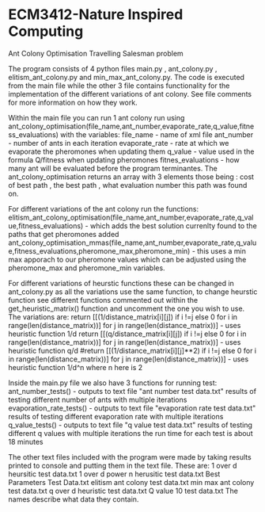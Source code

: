 # ECM3412-Nature Inspired Computing
 Ant Colony Optimisation Travelling Salesman problem

The program consists of 4 python files main.py , ant_colony.py , elitism_ant_colony.py and min_max_ant_colony.py.
The code is executed from the main file while the other 3 file contains functionality for the implementation of the different variations of ant colony. See file comments for more information on how they work.

Within the main file you can run 1 ant colony run using ant_colony_optimisation(file_name,ant_number,evaporate_rate,q_value,fitness_evaluations)
with the variables:
file_name - name of xml file 
ant_number - number of ants in each iteration
evaporate_rate - rate at which we evaporate the pheromones when updating them
q_value - value used in the formula Q/fitness when updating pheromones
fitnes_evaluations - how many ant will be evaluated before the program terminantes.
The ant_colony_optimisation returns an array with 3 elements those being : cost of best path , the best path , what evaluation number this path was found on.

For different variations of the ant colony run the functions:
elitism_ant_colony_optimisation(file_name,ant_number,evaporate_rate,q_value,fitness_evaluations) - which adds the best solution currenlty found to the paths that get pheromones added
ant_colony_optimisation_mmas(file_name,ant_number,evaporate_rate,q_value,fitness_evaluations,pheromone_max,pheromone_min) - this uses a min max apporach to our pheromone values which can be adjusted using the pheromone_max and pheromone_min variables.

For different variations of heurstic functions these can be changed in ant_colony.py as all the variations use the same function, to change heurstic function see different functions commented out within the get_heuristic_matrix() function and uncomment the one you wish to use. The variations are:
return [[(1/distance_matrix[i][j]) if i !=j else 0 for i in range(len(distance_matrix))] for j in range(len(distance_matrix))] - uses heuristic function 1/d
return [[(q/distance_matrix[i][j]) if i !=j else 0 for i in range(len(distance_matrix))] for j in range(len(distance_matrix))] - uses heuristic function q/d
#return [[(1/distance_matrix[i][j]**2) if i !=j else 0 for i in range(len(distance_matrix))] for j in range(len(distance_matrix))] - uses heuristic function 1/d^n where n here is 2

Inside the main.py file we also have 3 functions for running test:
ant_number_tests() - outputs to text file "ant number test data.txt" results of testing different number of ants with multiple iterations
evaporation_rate_tests() - outputs to text file "evaporation rate test data.txt" results of testing different evaporation rate with multiple iterations
q_value_tests() - outputs to text file "q value test data.txt" results of testing different q values with multiple iterations
the run time for each test is about 18 minutes

The other text files included with the program were made by taking results printed to console and putting them in the text file. These are:
1 over d heursitic test data.txt
1 over d power n herusitic test data.txt
Best Parameters Test Data.txt
elitism ant colony test data.txt
min max ant colony test data.txt
q over d heuristic test data.txt
Q value 10 test data.txt
The names describe what data they contain.